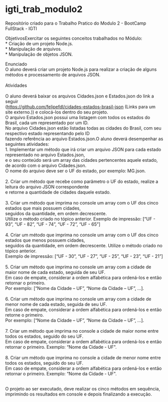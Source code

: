 # igti_trab_modulo2
Repositório criado para o Trabalho Pratico do Modulo 2 -  BootCamp FullStack - IGTI

ObjetivosExercitar os seguintes conceitos trabalhados no Módulo: <br>
	* Criação de um projeto Node.js. <br>
	* Manipulação de arquivos. <br>
	* Manipulação de objetos JSON. <br>

Enunciado<br>
O aluno deverá criar um projeto Node.js para realizar a criação de alguns métodos e processamento de arquivos JSON.<br><br>
Atividades <br><br>
O aluno deverá baixar os arquivos Cidades.json e Estados.json do link a seguir <br>
(https://github.com/felipefdl/cidades-estados-brasil-json (Links para um site externo.)) e colocá-los dentro do seu projeto. <br>
O arquivo Estados.json possui uma listagem com todos os estados do Brasil, cada um representado por um ID. <br>
No arquivo Cidades.json estão listadas todas as cidades do Brasil, com seu respectivo estado representando pelo ID <br>
fazendo referência ao arquivo Estados.json.O aluno deverá desempenhar as seguintes atividades:<br>
	1. Implementar um método que irá criar um arquivo JSON para cada estado representado no arquivo Estados.json,<br>
  e o seu conteúdo será um array das cidades pertencentes aquele estado, de acordo com o arquivo Cidades.json. <br>
  O nome do arquivo deve ser o UF do estado, por exemplo: MG.json. <br><br>
	2. Criar um método que recebe como parâmetro o UF do estado, realize a leitura do arquivo JSON correspondente <br>
  e retorne a quantidade de cidades daquele estado. <br><br>
	3. Criar um método que imprima no console um array com o UF dos cinco estados que mais possuem cidades, <br>
  seguidos da quantidade, em ordem decrescente.<br>
  Utilize o método criado no tópico anterior. Exemplo de impressão: [“UF - 93”, “UF - 82”, “UF - 74”, “UF - 72”, “UF - 65”] <br><br>
	4. Criar um método que imprima no console um array com o UF dos cinco estados que menos possuem cidades, <br>
  seguidos da quantidade, em ordem decrescente. 
  Utilize o método criado no tópico anterior. <br>
  Exemplo de impressão: [“UF - 30”, “UF - 27”, “UF - 25”, “UF - 23”, “UF - 21”]<br><br>
	5. Criar um método que imprima no console um array com a cidade de maior nome de cada estado, seguida de seu UF.<br>
  Em caso de empate, considerar a ordem alfabética para ordená-los e então retornar o primeiro. <br>
  Por exemplo: [“Nome da Cidade – UF”, “Nome da Cidade – UF”, ...].<br><br>
	6. Criar um método que imprima no console um array com a cidade de menor nome de cada estado, seguida de seu UF.<br>
  Em caso de empate, considerar a ordem alfabética para ordená-los e então retorne o primeiro. <br>
  Por exemplo: [“Nome da Cidade – UF”, “Nome da Cidade – UF”, ...].<br><br>
	7. Criar um método que imprima no console a cidade de maior nome entre todos os estados, seguido do seu UF. <br>
  Em caso de empate, considerar a ordem alfabética para ordená-los e então retornar o primeiro. Exemplo: “Nome da Cidade - UF".<br><br>
	8. Criar um método que imprima no console a cidade de menor nome entre todos os estados, seguido do seu UF.<br>
  Em caso de empate, considerar a ordem alfabética para ordená-los e então retornar o primeiro. Exemplo: “Nome da Cidade - UF".<br><br>

O projeto ao ser executado, deve realizar os cinco métodos em sequência, imprimindo os resultados em console e depois finalizando a execução.<br>

